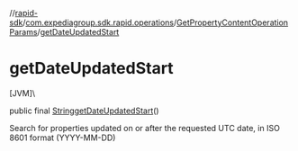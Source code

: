 //[rapid-sdk](../../../index.md)/[com.expediagroup.sdk.rapid.operations](../index.md)/[GetPropertyContentOperationParams](index.md)/[getDateUpdatedStart](get-date-updated-start.md)

# getDateUpdatedStart

[JVM]\

public final [String](https://docs.oracle.com/javase/8/docs/api/java/lang/String.html)[getDateUpdatedStart](get-date-updated-start.md)()

Search for properties updated on or after the requested UTC date, in ISO 8601 format (YYYY-MM-DD)
